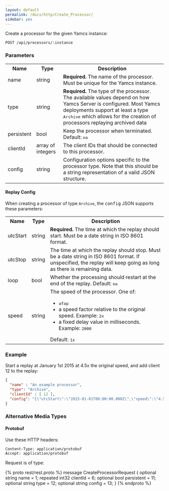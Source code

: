 ```yaml
---
layout: default
permalink: /docs/http/Create_Processor/
sidebar: yes
---
```


Create a processor for the given Yamcs instance:

    POST /api/processors/:instance


### Parameters

<table class="inline">
  <tr>
    <th>Name</th>
    <th>Type</th>
    <th>Description</th>
  </tr>
  <tr>
    <td class="code">name</td>
    <td class="code">string</td>
    <td><strong>Required.</strong> The name of the processor. Must be unique for the Yamcs instance.</td>
  </tr>
  <tr>
    <td class="code">type</td>
    <td class="code">string</td>
    <td><strong>Required.</strong> The type of the processor. The available values depend on how Yamcs Server is configured. Most Yamcs deployments support at least a type <tt>Archive</tt> which allows for the creation of processors replaying archived data</td>
  </tr>
  <tr>
    <td class="code">persistent</td>
    <td class="code">bool</td>
    <td>Keep the processor when terminated. Default: <tt>no</tt></td>
  </tr>
  <tr>
    <td class="code">clientId</td>
    <td class="code">array of integers</td>
    <td>The client IDs that should be connected to this processor.</td>
  </tr>
  <tr>
    <td class="code">config</td>
    <td class="code">string</td>
    <td>Configuration options specific to the processor type. Note that this should be a string representation of a valid JSON structure.</td>
  </tr>
</table>

#### Replay Config

When creating a processor of type `Archive`, the <tt>config</tt> JSON supports these parameters:

<table class="inline">
  <tr>
    <th>Name</th>
    <th>Type</th>
    <th>Description</th>
  </tr>
  <tr>
    <td class="code">utcStart</td>
    <td class="code">string</td>
    <td><strong>Required.</strong> The time at which the replay should start. Must be a date string in ISO 8601 format.</td>
  </tr>
  <tr>
    <td class="code">utcStop</td>
    <td class="code">string</td>
    <td>The time at which the replay should stop. Must be a date string in ISO 8601 format. If unspecified, the replay will keep going as long as there is remaining data.</td> 
  </tr>
  <tr>
    <td class="code">loop</td>
    <td class="code">bool</td>
    <td>Whether the processing should restart at the end of the replay. Default: <tt>no</tt></td>
  </tr>
  <tr>
    <td class="code">speed</td>
    <td class="code">string</td>
    <td>
        The speed of the processor. One of:
        <ul>
            <li><tt>afap</tt></li>
            <li>a speed factor relative to the original speed. Example: <tt>2x</tt></li>
            <li>a fixed delay value in milliseconds. Example: <tt>2000</tt></li>
        </ul>
        Default: <tt>1x</tt>
    </td>
  </tr>
  <!--tr>
    <td class="code">paraname</td>
    <td class="code">array of strings</td>
    <td>Name patterns of parameters that are included in the replay. Patterns are matched on the qualified names and support wildcard expansion. If the pattern matches the name of a space system, all parameters directly within that system are included.</td>
  </tr>
  <tr>
    <td class="code">ppgroup</td>
    <td class="code">array of strings</td>
    <td>
        <p>Exact names of the groups of processed parameters to include in the replay.</p>
        <p><strong>Partial wildcard matching is not currently supported.</strong></p>
    </td>
  </tr>
  <tr>
    <td class="code">packetname</td>
    <td class="code">array of strings</td>
    <td>
        <p>Exact qualified names of the packets to include in the replay. Specify <tt>*</tt> to include all packets.</p>
        <p><strong>Partial wildcard matching is not currently supported.</strong></p>
    </td>
  </tr>
  <tr>
    <td class="code">cmdhist</td>
    <td class="code">bool</td>
    <td>Whether or not to replay Command History. Default: <tt>no</tt></td>
  </tr-->
</table>

<!--The criteria <tt>paraname</tt>, <tt>ppgroup</tt>, <tt>packetname</tt> and <tt>cmdhist</tt> are additive. At least one of them should be filled in, or there will be nothing to replay.-->


### Example

Start a replay at January 1st 2015 at 4.5x the original speed, and add client 12 to the replay:

```json
{
  "name" : "An example processor",
  "type": "Archive",
  "clientId" : [ 12 ],
  "config": "{\"utcStart\":\"2015-01-01T00:00:00.000Z\",\"speed\":\"4.5x\"}",
}
```


### Alternative Media Types

#### Protobuf

Use these HTTP headers:

    Content-Type: application/protobuf
    Accept: application/protobuf
    
Request is of type:

{% proto rest/rest.proto %}
message CreateProcessorRequest {
  optional string name = 1;
  repeated int32 clientId = 6;
  optional bool persistent = 11;
  optional string type = 12;
  optional string config = 13;
}
{% endproto %}
